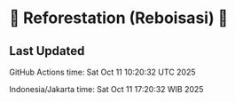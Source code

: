 
# 🌳 Reforestation (Reboisasi) 🌲

## Last Updated

GitHub Actions time: Sat Oct 11 10:20:32 UTC 2025

Indonesia/Jakarta time: Sat Oct 11 17:20:32 WIB 2025
